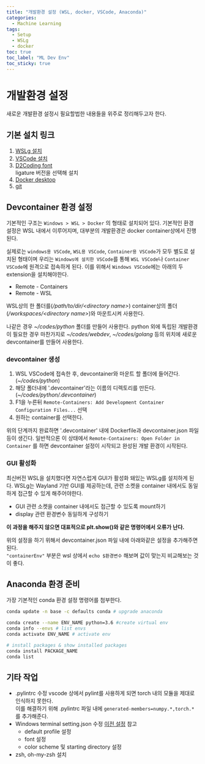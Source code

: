 ```yaml
---
title: "개발환경 설정 (WSL, docker, VSCode, Anaconda)"
categories:
  - Machine Learning
tags:
  - Setup
  - WSLg
  - docker
toc: true
toc_label: "ML Dev Env"
toc_sticky: true
---
```


# 개발환경 설정

새로운 개발환경 설정시 필요할법한 내용들을 위주로 정리해두고자 한다.  

## 기본 설치 링크

1. [WSLg 설치](https://github.com/microsoft/wslg)
2. [VSCode 설치](https://code.visualstudio.com/download)
3. [D2Coding font](https://github.com/naver/d2codingfont)  
  ligature 버전을 선택해 설치
4. [Docker desktop](https://www.docker.com/products/docker-desktop/)
5. [git](https://git-scm.com/)

## Devcontainer 환경 설정

기본적인 구조는 `Windows > WSL > Docker` 의 형태로 설치되어 있다. 기본적인 환경 설정은 WSL 내에서 이루어지며, 대부분의 개발환경은 docker container상에서 진행된다.

실제로는 `windows용 VSCode`, `WSL용 VSCode`, `Container용 VSCode`가 모두 별도로 설치된 형태이며  우리는 `Windows에 설치한 VSCode`를 통해 `WSL VSCode`나 `Container VSCode`에 원격으로 접속하게 된다. 이를 위해서 `Windows VSCode`에는 아래의 두 extension을 설치해야한다.

- Remote - Containers
- Remote - WSL

WSL상의 한 폴더를(*/path/to/dir/\<directory name\>*) container상의 폴더(*/workspaces/\<directory name\>*)와 마운트시켜 사용한다.

나같은 경우 *~/codes/python* 폴더를 만들어 사용한다. python 외에 독립된 개발환경이 필요한 경우 마찬가지로 *~/codes/webdev*, *~/codes/golang* 등의 위치에 새로운 devcontainer를 만들어 사용한다.

### devcontainer 생성

1. WSL VSCode에 접속한 후, devcontainer와 마운트 할 폴더에 들어간다. (*~/codes/python*)
2. 해당 폴더내에 '.devcontainer'라는 이름의 디렉토리를 만든다. (*~/codes/python/.devcontainer*)
3. F1을 누른뒤 `Remote-Containers: Add Development Container Configuration Files...` 선택
4. 원하는 container를 선택한다.

위의 단계까지 완료하면 '.devcontainer' 내에 Dockerfile과 devcontainer.json 파일 등이 생긴다. 일반적으론 이 상태에서 `Remote-Containers: Open Folder in Container` 를 하면 devcontainer 설정이 시작되고 완성된 개발 환경이 시작된다.

### GUI 활성화

최신버전 WSL을 설치했다면 자연스럽게 GUI가 활성화 돼있는 WSLg를 설치하게 된다. WSLg는 Wayland 기반 GUI를 제공하는데, 관련 소켓을 container 내에서도 동일하게 접근할 수 있게 해주어야한다.

- GUI 관련 소켓을 container 내에서도 접근할 수 있도록 mount하기
- display 관련 환경변수 동일하게 구성하기

**이 과정을 해주지 않으면 대표적으로 plt.show()와 같은 명령어에서 오류가 난다.**

위의 설정을 하기 위해서 devcontainer.json 파일 내에 아래와같은 설정을 추가해주면 된다.  
`"containerEnv"` 부분은 wsl 상에서 `echo $환경변수` 해보며 값이 맞는지 비교해보는 것이 좋다.

<script src="https://gist.github.com/minjunsz/31c9f77a406820cef44aef292e618703.js"></script>

## Anaconda 환경 준비

가장 기본적인 conda 환경 설정 명령어를 첨부한다.

```bash
conda update -n base -c defaults conda # upgrade anaconda

conda create --name ENV_NAME python=3.6 #create virtual env
conda info --envs # list envs
conda activate ENV_NAME # activate env

# install packages & show installed packages
conda install PACKAGE_NAME
conda list
```

## 기타 작업

- .pylintrc 수정
  vscode 상에서 pylint를 사용하게 되면 torch 내의 모듈을 제대로 인식하지 못한다.  
  이를 해결하기 위해 .pylintrc 파일 내에 `generated-members=numpy.*,torch.*`를 추가해준다.
- Windows terminal setting.json 수정
  [이전 설정](https://gist.github.com/minjunsz/676673c1e6d5de6e7303ec3d90495ef9) 참고  
  - default profile 설정
  - font 설정
  - color scheme 및 starting directory 설정
- zsh, oh-my-zsh 설치

